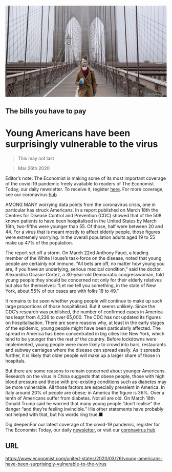 ![](./images/20200328_USP004_1.jpg)

## The bills you have to pay

# Young Americans have been surprisingly vulnerable to the virus

> This may not last

> Mar 26th 2020

Editor’s note: The Economist is making some of its most important coverage of the covid-19 pandemic freely available to readers of The Economist Today, our daily newsletter. To receive it, register [here](https://www.economist.com//newslettersignup). For more coverage, see our coronavirus [hub](https://www.economist.com//coronavirus)

AMONG MANY worrying data points from the coronavirus crisis, one in particular has struck Americans. In a report published on March 18th the Centres for Disease Control and Prevention (CDC) showed that of the 508 known patients to have been hospitalised in the United States by March 16th, two-fifths were younger than 55. Of those, half were between 20 and 44. For a virus that is meant mostly to affect elderly people, those figures were extremely worrying. In the overall population adults aged 19 to 55 make up 47% of the population.

The report set off a storm. On March 22nd Anthony Fauci, a leading member of the White House’s task-force on the disease, noted that young people are certainly not immune. “All bets are off, no matter how young you are, if you have an underlying, serious medical condition,” said the doctor. Alexandria Ocasio-Cortez, a 30-year-old Democratic congresswoman, told young people they should be concerned not only for their elderly relatives but also for themselves: “Let me tell you something, in the state of New York, about 55% of our cases are with folks 18 to 49.”

It remains to be seen whether young people will continue to make up such large proportions of those hospitalised. But it seems unlikely. Since the CDC’s research was published, the number of confirmed cases in America has leapt from 4,226 to over 65,000. The CDC has not updated its figures on hospitalisation. There are some reasons why, at least in the early stages of the epidemic, young people might have been particularly affected. The spread in America has been concentrated in big cities like New York, which tend to be younger than the rest of the country. Before lockdowns were implemented, young people were more likely to crowd into bars, restaurants and subway carriages where the disease can spread easily. As it spreads further, it is likely that older people will make up a larger share of those in hospitals.

But there are some reasons to remain concerned about younger Americans. Research on the virus in China suggests that obese people, those with high blood pressure and those with pre-existing conditions such as diabetes may be more vulnerable. All those factors are especially prevalent in America. In Italy around 20% of people are obese; in America the figure is 36%. Over a tenth of Americans suffer from diabetes. Not all are old. On March 18th Donald Trump said he worried that many young people “don’t realise” the danger “and they’re feeling invincible.” His other statements have probably not helped with that, but his words ring true.■

Dig deeper:For our latest coverage of the covid-19 pandemic, register for The Economist Today, our daily [newsletter](https://www.economist.com//newslettersignup), or visit our [coronavirus hub](https://www.economist.com//coronavirus)

## URL

https://www.economist.com/united-states/2020/03/26/young-americans-have-been-surprisingly-vulnerable-to-the-virus
